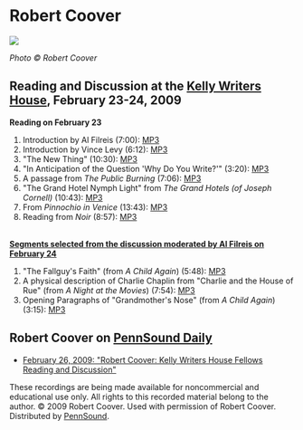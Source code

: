 Robert Coover
=============

![](http://media.sas.upenn.edu/pennsound/authors/Coover/Coover-395.jpg)

*Photo © Robert Coover*

Reading and Discussion at the [Kelly Writers
House](http://writing.upenn.edu/wh/), February 23-24, 2009
----------------------------------------------------------

**Reading on February 23**

1.  Introduction by Al Filreis (7:00): [MP3](http://media.sas.upenn.edu/pennsound/authors/Coover/reading-2-23-09/Coover-Robert_1_Al-Filreis-Intro_reading_KWH_2-23-09.mp3)
2.  Introduction by Vince Levy (6:12): [MP3](http://media.sas.upenn.edu/pennsound/authors/Coover/reading-2-23-09/Coover-Robert_2_intro-by-Vince-Levy_reading_2-29-09.mp3)
3.  "The New Thing" (10:30): [MP3](http://media.sas.upenn.edu/pennsound/authors/Coover/reading-2-23-09/Coover-Robert_3_The-New-Thing_reading_KWH_2-23-09.mp3)
4.  "In Anticipation of the Question 'Why Do You Write?'" (3:20): [MP3](http://media.sas.upenn.edu/pennsound/authors/Coover/reading-2-23-09/Coover-Robert_4_In-Anticipation-of-the-Question-Why-Do-You-Write_reading_KWH_2-23-09.mp3)
5.  A passage from *The Public Burning* (7:06): [MP3](http://media.sas.upenn.edu/pennsound/authors/Coover/reading-2-23-09/Coover-Robert_5_Circus-Acts-from-Public-Burning_reading_KWH_2-23-09.mp3)
6.  "The Grand Hotel Nymph Light" from *The Grand Hotels (of Joseph Cornell)* (10:43): [MP3](http://media.sas.upenn.edu/pennsound/authors/Coover/reading-2-23-09/Coover-Robert_6_The-Grand-Hotel-Nymph-Light_reading_KWH_2-23-09.mp3)
7.  From *Pinnochio in Venice* (13:43): [MP3](http://media.sas.upenn.edu/pennsound/authors/Coover/reading-2-23-09/Coover-Robert_7_Pinnochio-in-Venice_reading_KWH_2-23-09.mp3)
8.  Reading from *Noir* (8:57): [MP3](http://media.sas.upenn.edu/pennsound/authors/Coover/reading-2-23-09/Coover-Robert_8_Noir_reading_KWH_2-23-09.mp3)

[  
**Segments selected from the discussion moderated by Al Filreis on February 24**]()

1.  "The Fallguy's Faith" (from *A Child Again*) (5:48): [MP3](http://media.sas.upenn.edu/pennsound/authors/Coover/discussion-2-24-09/Coover-Robert_1_The-Fallguy's-Faith_Interview_KWH_2-24-09.mp3)
2.  A physical description of Charlie Chaplin from "Charlie and the House of Rue" (from *A Night at the Movies*) (7:54): [MP3](http://media.sas.upenn.edu/pennsound/authors/Coover/discussion-2-24-09/Coover-Robert_2_Charlie-Chapman-from-Charlie-and-the-House-of-Rue_interview_KWH_2-24-09.mp3)
3.  Opening Paragraphs of "Grandmother's Nose" (from *A Child Again*) (3:15): [MP3](http://media.sas.upenn.edu/pennsound/authors/Coover/discussion-2-24-09/Coover-Robert_3_Grandmother's-Nose_discussion_KWH-UPenn_02-24-2009.mp3)

Robert Coover on [PennSound Daily](http://writing.upenn.edu/pennsound/daily/)
-----------------------------------------------------------------------------

-   [February 26, 2009: "Robert Coover: Kelly Writers House Fellows Reading and Discussion"](http://writing.upenn.edu/pennsound/daily/200902.php#26_17:55)

  

These recordings are being made available for noncommercial and educational use
only. All rights to this recorded material belong to the author. © 2009
Robert Coover. Used with permission of Robert Coover. Distributed by
[PennSound](http://writing.upenn.edu/pennsound/).
